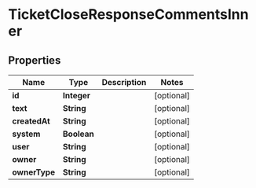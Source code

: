 

# TicketCloseResponseCommentsInner


## Properties

| Name | Type | Description | Notes |
|------------ | ------------- | ------------- | -------------|
|**id** | **Integer** |  |  [optional] |
|**text** | **String** |  |  [optional] |
|**createdAt** | **String** |  |  [optional] |
|**system** | **Boolean** |  |  [optional] |
|**user** | **String** |  |  [optional] |
|**owner** | **String** |  |  [optional] |
|**ownerType** | **String** |  |  [optional] |



